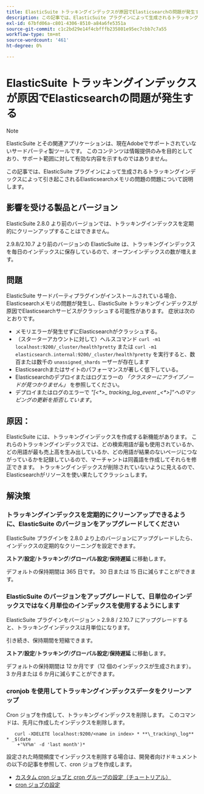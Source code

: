 ```yaml
---
title: ElasticSuite トラッキングインデックスが原因でElasticsearchの問題が発生する
description: この記事では、ElasticSuite プラグインによって生成されるトラッキングインデックスによって引き起こされるElasticsearchメモリの問題の問題について説明します。
exl-id: 67bfd06a-c801-4306-8510-a84a6fe5351a
source-git-commit: c1c2bd29e14f4cbfffb235801e95ec7cbb7c7a55
workflow-type: tm+mt
source-wordcount: '461'
ht-degree: 0%

---
```


# ElasticSuite トラッキングインデックスが原因でElasticsearchの問題が発生する

>[!NOTE]
>
>ElasticSuite とその関連アプリケーションは、現在Adobeでサポートされていないサードパーティ製ツールです。 このコンテンツは情報提供のみを目的としており、サポート範囲に対して有効な内容を示すものではありません。

この記事では、ElasticSuite プラグインによって生成されるトラッキングインデックスによって引き起こされるElasticsearchメモリの問題の問題について説明します。

## 影響を受ける製品とバージョン

ElasticSuite 2.8.0 より前のバージョンでは、トラッキングインデックスを定期的にクリーンアップすることはできません。

2.9.8/2.10.7 より前のバージョンの ElasticSuite は、トラッキングインデックスを毎日のインデックスに保存しているので、オープンインデックスの数が増えます。

## 問題

ElasticSuite サードパーティプラグインがインストールされている場合、Elasticsearchメモリの問題が発生し、ElasticSuite トラッキングインデックスが原因でElasticsearchサービスがクラッシュする可能性があります。 症状は次のとおりです。

* メモリエラーが発生せずにElasticsearchがクラッシュする。
* （スターターアカウントに対して）ヘルスコマンド `curl -m1 localhost:9200/_cluster/health?pretty` または `curl -m1 elasticsearch.internal:9200/_cluster/health?pretty` を実行すると、数百または数千の `unassigned_shards` ーザーが存在します
* Elasticsearchまたはサイトのパフォーマンスが著しく低下している。
* Elasticsearchのデプロイまたはログエラーの *「クラスターにアライブノードが見つかりません」* を参照してください。
* デプロイまたはログのエラーで *&quot;[&lt;\*>_ tracking_log_event _&lt;\*>]&quot;へのマッピングの更新を拒否しています*。

## 原因：

ElasticSuite には、トラッキングインデックスを作成する新機能があります。 これらのトラッキングインデックスでは、どの検索用語が最も使用されているか、どの用語が最も売上高を生み出しているか、どの用語が結果のないページにつながっているかを記録しているので、マーチャントは同義語を作成してそれらを修正できます。 トラッキングインデックスが削除されていないように見えるので、Elasticsearchがリソースを使い果たしてクラッシュします。

## 解決策

### トラッキングインデックスを定期的にクリーンアップできるように、ElasticSuite のバージョンをアップグレードしてください

ElasticSuite プラグインを 2.8.0 より上のバージョンにアップグレードしたら、インデックスの定期的なクリーニングを設定できます。

**ストア**/**設定**/**トラッキング**/**グローバル設定**/**保持遅延** に移動します。

デフォルトの保持期間は 365 日です。 30 日または 15 日に減らすことができます。

### ElasticSuite のバージョンをアップグレードして、日単位のインデックスではなく月単位のインデックスを使用するようにします

ElasticSuite プラグインをバージョン > 2.9.8 / 2.10.7 にアップグレードすると、トラッキングインデックスは月単位になります。

引き続き、保持期間を短縮できます。

**ストア**/**設定**/**トラッキング**/**グローバル設定**/**保持遅延** に移動します。

デフォルトの保持期間は 12 か月です（12 個のインデックスが生成されます）。 3 か月または 6 か月に減らすことができます。

### cronjob を使用してトラッキングインデックスデータをクリーンアップ

Cron ジョブを作成して、トラッキングインデックスを削除します。 このコマンドは、先月に作成したインデックスを削除します。

```
   curl -XDELETE localhost:9200/<name in index> * **\_tracking\_log** * _$(date
    +'%Y%m' -d 'last month')*
```

設定された時間頻度でインデックスを削除する場合は、開発者向けドキュメントの以下の記事を参照して、cron ジョブを作成します。

* [ カスタム cron ジョブと cron グループの設定（チュートリアル） ](https://devdocs.magento.com/guides/v2.3/config-guide/cron/custom-cron-tut.html)
* [cron ジョブの設定 ](https://devdocs.magento.com/guides/v2.3/cloud/configure/setup-cron-jobs.html)
